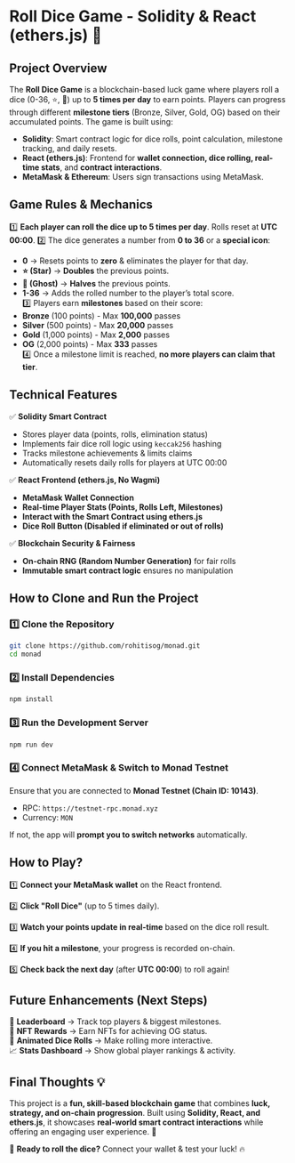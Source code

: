 # Roll Dice Game - Solidity & React (ethers.js) 🎲

## Project Overview
The **Roll Dice Game** is a blockchain-based luck game where players roll a dice (0-36, ⭐, 👻) up to **5 times per day** to earn points. Players can progress through different **milestone tiers** (Bronze, Silver, Gold, OG) based on their accumulated points. The game is built using:

- **Solidity**: Smart contract logic for dice rolls, point calculation, milestone tracking, and daily resets.
- **React (ethers.js)**: Frontend for **wallet connection, dice rolling, real-time stats**, and **contract interactions**.
- **MetaMask & Ethereum**: Users sign transactions using MetaMask.

## Game Rules & Mechanics

1️⃣ **Each player can roll the dice up to 5 times per day**. Rolls reset at **UTC 00:00**.
2️⃣ The dice generates a number from **0 to 36** or a **special icon**:  
   - **0** → Resets points to **zero** & eliminates the player for that day.  
   - **⭐ (Star)** → **Doubles** the previous points.  
   - **👻 (Ghost)** → **Halves** the previous points.  
   - **1-36** → Adds the rolled number to the player’s total score.  
3️⃣ Players earn **milestones** based on their score:
   - **Bronze** (100 points) - Max **100,000** passes  
   - **Silver** (500 points) - Max **20,000** passes  
   - **Gold** (1,000 points) - Max **2,000** passes  
   - **OG** (2,000 points) - Max **333** passes  
4️⃣ Once a milestone limit is reached, **no more players can claim that tier**.

## Technical Features

✅ **Solidity Smart Contract**
- Stores player data (points, rolls, elimination status)
- Implements fair dice roll logic using `keccak256` hashing
- Tracks milestone achievements & limits claims
- Automatically resets daily rolls for players at UTC 00:00

✅ **React Frontend (ethers.js, No Wagmi)**
- **MetaMask Wallet Connection**
- **Real-time Player Stats (Points, Rolls Left, Milestones)**
- **Interact with the Smart Contract using ethers.js**
- **Dice Roll Button (Disabled if eliminated or out of rolls)**

✅ **Blockchain Security & Fairness**
- **On-chain RNG (Random Number Generation)** for fair rolls
- **Immutable smart contract logic** ensures no manipulation

## How to Clone and Run the Project

### 1️⃣ Clone the Repository
```sh
git clone https://github.com/rohitisog/monad.git
cd monad
```

### 2️⃣ Install Dependencies
```sh
npm install
```

### 3️⃣ Run the Development Server
```sh
npm run dev
```

### 4️⃣ Connect MetaMask & Switch to Monad Testnet
Ensure that you are connected to **Monad Testnet (Chain ID: 10143)**.
- RPC: `https://testnet-rpc.monad.xyz`
- Currency: `MON`

If not, the app will **prompt you to switch networks** automatically.

## How to Play?

1️⃣ **Connect your MetaMask wallet** on the React frontend.

2️⃣ **Click "Roll Dice"** (up to 5 times daily).

3️⃣ **Watch your points update in real-time** based on the dice roll result.

4️⃣ **If you hit a milestone**, your progress is recorded on-chain.

5️⃣ **Check back the next day** (after **UTC 00:00**) to roll again!

## Future Enhancements (Next Steps)

🚀 **Leaderboard** → Track top players & biggest milestones.  
🎁 **NFT Rewards** → Earn NFTs for achieving OG status.  
🎨 **Animated Dice Rolls** → Make rolling more interactive.  
📈 **Stats Dashboard** → Show global player rankings & activity.  

## Final Thoughts 💡
This project is a **fun, skill-based blockchain game** that combines **luck, strategy, and on-chain progression**. Built using **Solidity, React, and ethers.js**, it showcases **real-world smart contract interactions** while offering an engaging user experience. 🚀

🎲 **Ready to roll the dice?** Connect your wallet & test your luck! 🔥

